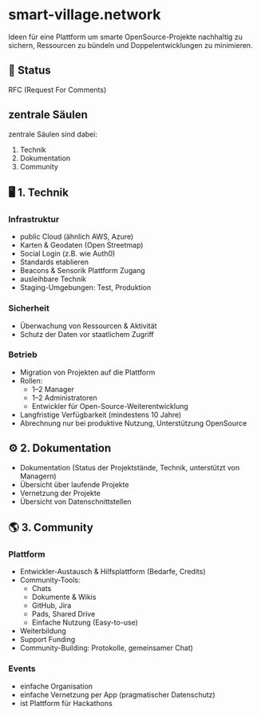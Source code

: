 # smart-village.network
Ideen für eine Plattform um smarte OpenSource-Projekte nachhaltig zu sichern, Ressourcen zu bündeln und Doppelentwicklungen zu minimieren.

## 🚦 Status
RFC (Request For Comments)

## zentrale Säulen
zentrale Säulen sind dabei: 
1. Technik
2. Dokumentation
3. Community


## 🖥️ 1. Technik

### Infrastruktur
- public Cloud (ähnlich AWS, Azure)
- Karten & Geodaten (Open Streetmap)
- Social Login (z.B. wie Auth0)
- Standards etablieren
- Beacons & Sensorik Plattform Zugang
- ausleihbare Technik
- Staging-Umgebungen: Test, Produktion


### Sicherheit
- Überwachung von Ressourcen & Aktivität
- Schutz der Daten vor staatlichem Zugriff

### Betrieb
- Migration von Projekten auf die Plattform
- Rollen:
  - 1–2 Manager
  - 1–2 Administratoren
  - Entwickler für Open-Source-Weiterentwicklung
- Langfristige Verfügbarkeit (mindestens 10 Jahre)
- Abrechnung nur bei produktive Nutzung, Unterstützung OpenSource

## ⚙️ 2. Dokumentation

- Dokumentation (Status der Projektstände, Technik, unterstützt von Managern)
- Übersicht über laufende Projekte
- Vernetzung der Projekte
- Übersicht von Datenschnittstellen




## 🌎 3. Community

### Plattform
- Entwickler-Austausch & Hilfsplattform (Bedarfe, Credits)
- Community-Tools:
  - Chats
  - Dokumente & Wikis
  - GitHub, Jira
  - Pads, Shared Drive
  - Einfache Nutzung (Easy-to-use)
- Weiterbildung
- Support Funding
- Community-Building: Protokolle, gemeinsamer Chat)

### Events
- einfache Organisation
- einfache Vernetzung per App (pragmatischer Datenschutz)
- ist Plattform für Hackathons





